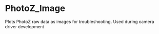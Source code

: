 # PhotoZ_Image
Plots PhotoZ raw data as images for troubleshooting. Used during camera driver development
